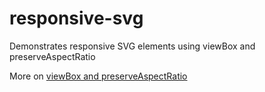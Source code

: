 responsive-svg
==============

Demonstrates responsive SVG elements using viewBox and preserveAspectRatio

More on [viewBox and preserveAspectRatio](http://codepen.io/jonitrythall/blog/preserveaspectratio-in-svg)

